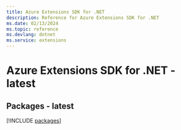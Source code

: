 ```yaml
---
title: Azure Extensions SDK for .NET
description: Reference for Azure Extensions SDK for .NET
ms.date: 02/13/2024
ms.topic: reference
ms.devlang: dotnet
ms.service: extensions
---
```

# Azure Extensions SDK for .NET - latest
## Packages - latest
[!INCLUDE [packages](extensions-index.md)]